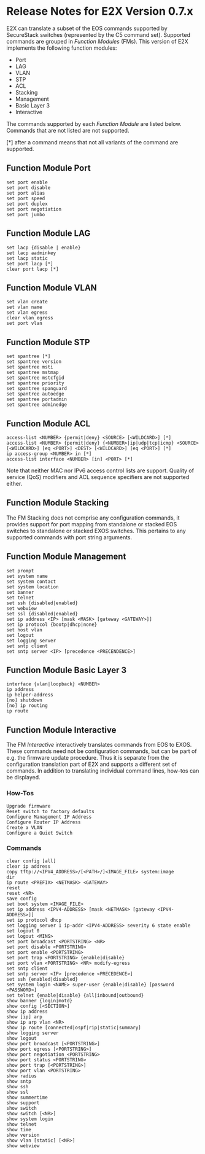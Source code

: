 # Release Notes for E2X Version 0.7.x

E2X can translate a subset of the EOS commands supported by SecureStack
switches (represented by the C5 command set). Supported commands are
grouped in *Function Modules* (FMs). This version of E2X implements the
following function modules:

* Port
* LAG
* VLAN
* STP
* ACL
* Stacking
* Management
* Basic Layer 3
* Interactive

The commands supported by each *Function Module* are listed below. Commands
that are not listed are not supported.

[*] after a command means that not all variants of the command are supported.

## Function Module Port

    set port enable
    set port disable
    set port alias
    set port speed
    set port duplex
    set port negotiation
    set port jumbo

## Function Module LAG

    set lacp {disable | enable}
    set lacp aadminkey
    set lacp static
    set port lacp [*]
    clear port lacp [*]

## Function Module VLAN

    set vlan create
    set vlan name
    set vlan egress
    clear vlan egress
    set port vlan

## Function Module STP

    set spantree [*]
    set spantree version
    set spantree msti
    set spantree mstmap
    set spantree mstcfgid
    set spantree priority
    set spantree spanguard
    set spantree autoedge
    set spantree portadmin
    set spantree adminedge

## Function Module ACL

    access-list <NUMBER> {permit|deny} <SOURCE> [<WILDCARD>] [*]
    access-list <NUMBER> {permit|deny} {<NUMBER>|ip|udp|tcp|icmp} <SOURCE> [<WILDCARD>] [eq <PORT>] <DEST> [<WILDCARD>] [eq <PORT>] [*]
    ip access-group <NUMBER> in [*]
    access-list interface <NUMBER> [in] <PORT> [*]

Note that neither MAC nor IPv6 access control lists are support. Quality
of service (QoS) modifiers and ACL sequence specifiers are not supported
either.

## Function Module Stacking

The FM Stacking does not comprise any configuration commands, it provides
support for port mapping from standalone or stacked EOS switches to standalone
or stacked EXOS switches. This pertains to any supported commands with
port string arguments.

## Function Module Management

    set prompt
    set system name
    set system contact
    set system location
    set banner
    set telnet
    set ssh {disabled|enabled}
    set webview
    set ssl {disabled|enabled}
    set ip address <IP> [mask <MASK> [gateway <GATEWAY>]]
    set ip protocol {bootp|dhcp|none}
    set host vlan
    set logout
    set logging server
    set sntp client
    set sntp server <IP> [precedence <PRECENDENCE>]

## Function Module Basic Layer 3

    interface {vlan|loopback} <NUMBER>
    ip address
    ip helper-address
    [no] shutdown
    [no] ip routing
    ip route

## Function Module Interactive

The FM *Interactive* interactively translates commands from EOS to EXOS.
These commands need not be configuration commands, but can be part of
e.g. the firmware update procedure. Thus it is separate from the configuration
translation part of E2X and supports a different set of commands.
In addition to translating individual command lines, how-tos can be displayed.

### How-Tos

    Upgrade firmware
    Reset switch to factory defaults
    Configure Management IP Address
    Configure Router IP Address
    Create a VLAN
    Configure a Quiet Switch

### Commands

    clear config [all]
    clear ip address
    copy tftp://<IPV4_ADDRESS>/[<PATH>/]<IMAGE_FILE> system:image
    dir
    ip route <PREFIX> <NETMASK> <GATEWAY>
    reset
    reset <NR>
    save config
    set boot system <IMAGE_FILE>
    set ip address <IPV4-ADDRESS> [mask <NETMASK> [gateway <IPV4-ADDRESS>]]
    set ip protocol dhcp
    set logging server 1 ip-addr <IPV4-ADDRESS> severity 6 state enable
    set logout 0
    set logout <MINS>
    set port broadcast <PORTSTRING> <NR>
    set port disable <PORTSTRING>
    set port enable <PORTSTRING>
    set port trap <PORTSTRING> {enable|disable}
    set port vlan <PORTSTRING> <NR> modify-egress
    set sntp client
    set sntp server <IP> [precedence <PRECEDENCE>]
    set ssh {enabled|disabled}
    set system login <NAME> super-user {enable|disable} [password <PASSWORD>]
    set telnet {enable|disable} {all|inbound|outbound}
    show banner {login|motd}
    show config [<SECTION>]
    show ip address
    show [ip] arp
    show ip arp vlan <NR>
    show ip route [connected|ospf|rip|static|summary]
    show logging server
    show logout
    show port broadcast [<PORTSTRING>]
    show port egress [<PORTSTRING>]
    show port negotiation <PORTSTRING>
    show port status <PORTSTRING>
    show port trap [<PORTSTRING>]
    show port vlan <PORTSTRING>
    show radius
    show sntp
    show ssh
    show ssl
    show summertime
    show support
    show switch
    show switch [<NR>]
    show system login
    show telnet
    show time
    show version
    show vlan [static] [<NR>]
    show webview
